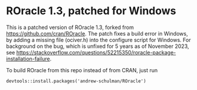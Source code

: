 # ROracle 1.3, patched for Windows

This is a patched version of ROracle 1.3, forked from https://github.com/cran/ROracle. The patch fixes a build error in Windows, by adding a missing file (ociver.h) into the configure script for Windows. For background on the bug, which is unfixed for 5 years as of November 2023, see https://stackoverflow.com/questions/52215350/roracle-package-installation-failure.

To build ROracle from this repo instead of from CRAN, just run

    devtools::install.packages('andrew-schulman/ROracle')
